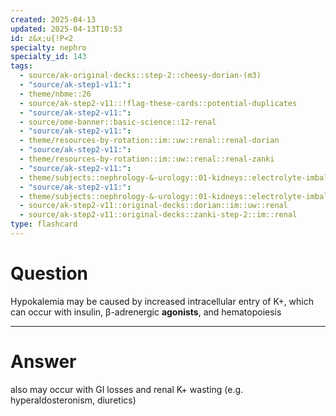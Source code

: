```yaml
---
created: 2025-04-13
updated: 2025-04-13T10:53
id: z&x;u{!P<2
specialty: nephro
specialty_id: 143
tags:
  - source/ak-original-decks::step-2::cheesy-dorian-(m3)
  - "source/ak-step1-v11:": 
  - theme/nbme::26
  - source/ak-step2-v11::!flag-these-cards::potential-duplicates
  - "source/ak-step2-v11:": 
  - source/ome-banner::basic-science::12-renal
  - "source/ak-step2-v11:": 
  - theme/resources-by-rotation::im::uw::renal::renal-dorian
  - "source/ak-step2-v11:": 
  - theme/resources-by-rotation::im::uw::renal::renal-zanki
  - "source/ak-step2-v11:": 
  - theme/subjects::nephrology-&-urology::01-kidneys::electrolyte-imbalances-redo
  - "source/ak-step2-v11:": 
  - theme/subjects::nephrology-&-urology::01-kidneys::electrolyte-imbalances-redo::potassium
  - source/ak-step2-v11::original-decks::dorian::im::uw::renal
  - source/ak-step2-v11::original-decks::zanki-step-2::im::renal
type: flashcard
---
```


# Question
Hypokalemia may be caused by increased intracellular entry of K+, which can occur with insulin, β-adrenergic **agonists**, and hematopoiesis

---

# Answer
also may occur with GI losses and renal K+ wasting (e.g. hyperaldosteronism, diuretics)